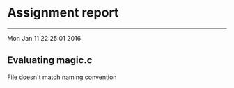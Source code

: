 # Assignment report
---
Mon Jan 11 22:25:01 2016

## Evaluating magic.c

File doesn't match naming convention


